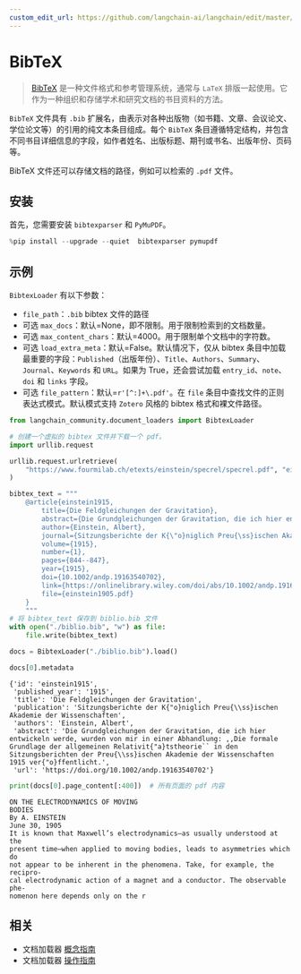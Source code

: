 ```yaml
---
custom_edit_url: https://github.com/langchain-ai/langchain/edit/master/docs/docs/integrations/document_loaders/bibtex.ipynb
---
```


# BibTeX

>[BibTeX](https://www.ctan.org/pkg/bibtex) 是一种文件格式和参考管理系统，通常与 `LaTeX` 排版一起使用。它作为一种组织和存储学术和研究文档的书目资料的方法。

`BibTeX` 文件具有 `.bib` 扩展名，由表示对各种出版物（如书籍、文章、会议论文、学位论文等）的引用的纯文本条目组成。每个 `BibTeX` 条目遵循特定结构，并包含不同书目详细信息的字段，如作者姓名、出版标题、期刊或书名、出版年份、页码等。

BibTeX 文件还可以存储文档的路径，例如可以检索的 `.pdf` 文件。

## 安装
首先，您需要安装 `bibtexparser` 和 `PyMuPDF`。

```python
%pip install --upgrade --quiet  bibtexparser pymupdf
```

## 示例

`BibtexLoader` 有以下参数：
- `file_path`：`.bib` bibtex 文件的路径
- 可选 `max_docs`：默认=None，即不限制。用于限制检索到的文档数量。
- 可选 `max_content_chars`：默认=4000。用于限制单个文档中的字符数。
- 可选 `load_extra_meta`：默认=False。默认情况下，仅从 bibtex 条目中加载最重要的字段：`Published`（出版年份）、`Title`、`Authors`、`Summary`、`Journal`、`Keywords` 和 `URL`。如果为 True，还会尝试加载 `entry_id`、`note`、`doi` 和 `links` 字段。
- 可选 `file_pattern`：默认=`r'[^:]+\.pdf'`。在 `file` 条目中查找文件的正则表达式模式。默认模式支持 `Zotero` 风格的 bibtex 格式和裸文件路径。

```python
from langchain_community.document_loaders import BibtexLoader
```

```python
# 创建一个虚拟的 bibtex 文件并下载一个 pdf。
import urllib.request

urllib.request.urlretrieve(
    "https://www.fourmilab.ch/etexts/einstein/specrel/specrel.pdf", "einstein1905.pdf"
)

bibtex_text = """
    @article{einstein1915,
        title={Die Feldgleichungen der Gravitation},
        abstract={Die Grundgleichungen der Gravitation, die ich hier entwickeln werde, wurden von mir in einer Abhandlung: ,,Die formale Grundlage der allgemeinen Relativit{\"a}tstheorie`` in den Sitzungsberichten der Preu{\ss}ischen Akademie der Wissenschaften 1915 ver{\"o}ffentlicht.},
        author={Einstein, Albert},
        journal={Sitzungsberichte der K{\"o}niglich Preu{\ss}ischen Akademie der Wissenschaften},
        volume={1915},
        number={1},
        pages={844--847},
        year={1915},
        doi={10.1002/andp.19163540702},
        link={https://onlinelibrary.wiley.com/doi/abs/10.1002/andp.19163540702},
        file={einstein1905.pdf}
    }
    """
# 将 bibtex_text 保存到 biblio.bib 文件
with open("./biblio.bib", "w") as file:
    file.write(bibtex_text)
```

```python
docs = BibtexLoader("./biblio.bib").load()
```

```python
docs[0].metadata
```

```output
{'id': 'einstein1915',
 'published_year': '1915',
 'title': 'Die Feldgleichungen der Gravitation',
 'publication': 'Sitzungsberichte der K{"o}niglich Preu{\\ss}ischen Akademie der Wissenschaften',
 'authors': 'Einstein, Albert',
 'abstract': 'Die Grundgleichungen der Gravitation, die ich hier entwickeln werde, wurden von mir in einer Abhandlung: ,,Die formale Grundlage der allgemeinen Relativit{"a}tstheorie`` in den Sitzungsberichten der Preu{\\ss}ischen Akademie der Wissenschaften 1915 ver{"o}ffentlicht.',
 'url': 'https://doi.org/10.1002/andp.19163540702'}
```

```python
print(docs[0].page_content[:400])  # 所有页面的 pdf 内容
```
```output
ON THE ELECTRODYNAMICS OF MOVING
BODIES
By A. EINSTEIN
June 30, 1905
It is known that Maxwell’s electrodynamics—as usually understood at the
present time—when applied to moving bodies, leads to asymmetries which do
not appear to be inherent in the phenomena. Take, for example, the recipro-
cal electrodynamic action of a magnet and a conductor. The observable phe-
nomenon here depends only on the r
```

## 相关

- 文档加载器 [概念指南](/docs/concepts/#document-loaders)
- 文档加载器 [操作指南](/docs/how_to/#document-loaders)